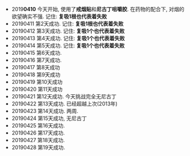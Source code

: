 - 2019**0410** 今天开始, 使用了**戒烟贴**和**尼古丁咀嚼胶**. 在药物的配合下, 对烟的欲望确实不强. 记住: **复吸1根也代表着失败**
- 20190411 第2天成功. 记住: **复吸1根也代表着失败**
- 20190412 第3天成功. 记住: **复吸1个也代表着失败**
- 20190413 第4天成功. 记住: **复吸1个也代表着失败**
- 20190414 第5天成功. 记住: **复吸1个也代表着失败**
- 20190415 第6天成功. 
- 20190416 第7天成功. 
- 20190417 第8天成功
- 20190418 第9天成功
- 20190419 第10天成功 
- 20190420 第11天成功
- 20190421 第12天成功. 今天挑战完全无尼古丁
- 20190422 第13天成功. 已经超越上次(2013年)
- 20190423 第14天成功. 两周. 
- 20190424 第15天成功, 无尼古丁
- 20190425 第16天成功. 
- 20190426 第17天成功. 
- 20190427 第18天成功.
- 20190428 第19天成功. 

